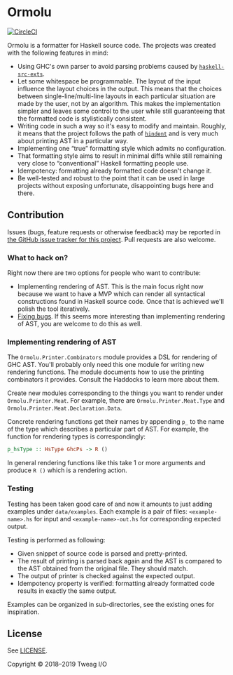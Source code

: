 # Ormolu

[![CircleCI](https://circleci.com/gh/tweag/ormolu/tree/master.svg?style=svg&circle-token=cfd37a39265561eb44e608f97cf953cb2a394c03)](https://circleci.com/gh/tweag/ormolu/tree/master)

Ormolu is a formatter for Haskell source code. The projects was created with
the following features in mind:

* Using GHC's own parser to avoid parsing problems caused by
  [`haskell-src-exts`][haskell-src-exts].
* Let some whitespace be programmable. The layout of the input
  influence the layout choices in the output. This means that the
  choices between single-line/multi-line layouts in each particular
  situation are made by the user, not by an algorithm. This makes the
  implementation simpler and leaves some control to the user while
  still guaranteeing that the formatted code is stylistically
  consistent.
* Writing code in such a way so it's easy to modify and maintain. Roughly,
  it means that the project follows the path of [`hindent`][hindent] and is
  very much about printing AST in a particular way.
* Implementing one “true” formatting style which admits no configuration.
* That formatting style aims to result in minimal diffs while still
  remaining very close to “conventional” Haskell formatting people use.
* Idempotency: formatting already formatted code doesn't change it.
* Be well-tested and robust to the point that it can be used in large
  projects without exposing unfortunate, disappointing bugs here and there.

## Contribution

Issues (bugs, feature requests or otherwise feedback) may be reported in
[the GitHub issue tracker for this
project](https://github.com/tweag/ormolu/issues). Pull requests are also
welcome.

### What to hack on?

Right now there are two options for people who want to contribute:

* Implementing rendering of AST. This is the main focus right now because we
  want to have a MVP which can render all syntactical constructions found in
  Haskell source code. Once that is achieved we'll polish the tool
  iteratively.
* [Fixing bugs][bugs]. If this seems more interesting than implementing
  rendering of AST, you are welcome to do this as well.

### Implementing rendering of AST

The `Ormolu.Printer.Combinators` module provides a DSL for rendering of GHC
AST. You'll probably only need this one module for writing new rendering
functions. The module documents how to use the printing combinators it
provides. Consult the Haddocks to learn more about them.

Create new modules corresponding to the things you want to render under
`Ormolu.Printer.Meat`. For example, there are `Ormolu.Printer.Meat.Type` and
`Ormolu.Printer.Meat.Declaration.Data`.

Concrete rendering functions get their names by appending `p_` to the name
of the type which describes a particular part of AST. For example, the
function for rendering types is correspondingly:

```haskell
p_hsType :: HsType GhcPs -> R ()
```

In general rendering functions like this take 1 or more arguments and
produce `R ()` which is a rendering action.

### Testing

Testing has been taken good care of and now it amounts to just adding
examples under `data/examples`. Each example is a pair of files:
`<example-name>.hs` for input and `<example-name>-out.hs` for corresponding
expected output.

Testing is performed as following:

* Given snippet of source code is parsed and pretty-printed.
* The result of printing is parsed back again and the AST is compared to the
  AST obtained from the original file. They should match.
* The output of printer is checked against the expected output.
* Idempotency property is verified: formatting already formatted code
  results in exactly the same output.

Examples can be organized in sub-directories, see the existing ones for
inspiration.

## License

See [LICENSE](./LICENSE.md).

Copyright © 2018–2019 Tweag I/O

[haskell-src-exts]: https://hackage.haskell.org/package/haskell-src-exts
[hindent]: https://hackage.haskell.org/package/hindent
[bugs]: https://github.com/tweag/ormolu/issues?q=is%3Aissue+is%3Aopen+label%3Abug

